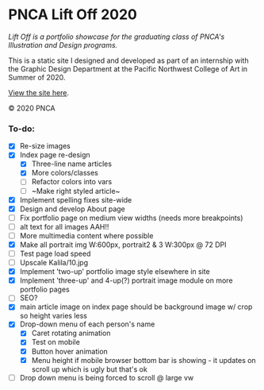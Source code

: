 # PNCA Lift Off 2020

*Lift Off is a portfolio showcase for the graduating class of PNCA's Illustration and Design programs.*

This is a static site I designed and developed as part of an internship with the Graphic Design Department at the Pacific Northwest College of Art in Summer of 2020.

[View the site here](http://liftoffpnca.com).

&copy; 2020 PNCA



### To-do:

- [x] Re-size images
- [x] Index page re-design
  - [x] Three-line name articles
  - [x] More colors/classes
  - [ ] Refactor colors into vars
  - [ ] ~Make right styled article~
- [x] Implement spelling fixes site-wide
- [x] Design and develop About page
- [ ] Fix portfolio page on medium view widths (needs more breakpoints)
- [ ] alt text for all images AAH!!
- [ ] More multimedia content where possible
- [x] Make all portrait img W:600px, portrait2 & 3 W:300px @ 72 DPI
- [ ] Test page load speed
- [ ] Upscale Kalila/10.jpg
- [x] Implement 'two-up' portfolio image style elsewhere in site
- [x] Implement 'three-up' and 4-up(?) portrait image module on more portfolio pages
- [ ] SEO?
- [x] main article image on index page should be background image w/ crop so height varies less
- [x] Drop-down menu of each person's name
  - [x] Caret rotating animation
  - [x] Test on mobile
  - [x] Button hover animation
  - [x] Menu height if mobile browser bottom bar is showing - it updates on scroll up which is ugly but that's ok
- [ ] Drop down menu is being forced to scroll @ large vw
